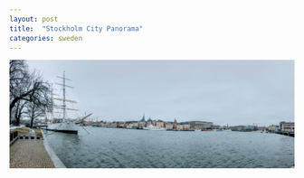 ```yaml
---
layout: post
title:  "Stockholm City Panorama"
categories: sweden
---
```


<img src="/assets/images/stockholm-sweden.jpg" alt="Stockholm, Sweden" />
